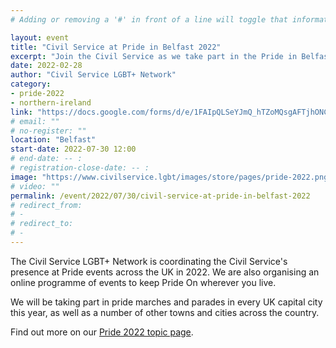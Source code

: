 ```yaml
---
# Adding or removing a '#' in front of a line will toggle that information off and on from being processed. 

layout: event
title: "Civil Service at Pride in Belfast 2022"
excerpt: "Join the Civil Service as we take part in the Pride in Belfast parade."
date: 2022-02-28
author: "Civil Service LGBT+ Network"
category: 
- pride-2022
- northern-ireland
link: "https://docs.google.com/forms/d/e/1FAIpQLSeYJmQ_hTZoMQsgAFTjhONCPNBYGJi0VUNCJYVt1r-NbWpw8Q/viewform?usp=sf_link"
# email: ""
# no-register: ""
location: "Belfast"
start-date: 2022-07-30 12:00
# end-date: -- :
# registration-close-date: -- :
image: "https://www.civilservice.lgbt/images/store/pages/pride-2022.png"
# video: ""
permalink: /event/2022/07/30/civil-service-at-pride-in-belfast-2022
# redirect_from: 
# - 
# redirect_to: 
# - 
---
```


The Civil Service LGBT+ Network is coordinating the Civil Service's presence at Pride events across the UK in 2022. We are also organising an online programme of events to keep Pride On wherever you live.

We will be taking part in pride marches and parades in every UK capital city this year, as well as a number of other towns and cities across the country.

Find out more on our [Pride 2022 topic page](/pride-2022).
